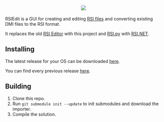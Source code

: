<h1 align="center">
  <img src="https://user-images.githubusercontent.com/10968691/125787499-7da697e2-5f7f-4d83-a9b0-995bbd23d032.png">
</h1>

RSIEdit is a GUI for creating and editing [RSI files](https://hackmd.io/@ss14/rsis) and converting existing DMI files to the RSI format. 

It replaces the old [RSI Editor](https://github.com/space-wizards/RSI-editor) with this project and [RSI.py](https://github.com/space-wizards/RSI.py) with [RSI.NET](https://github.com/space-wizards/RSI.NET).


## Installing
The latest release for your OS can be downloaded [here](https://github.com/space-wizards/RSIEdit/releases/latest).

You can find every previous release [here](https://github.com/space-wizards/RSIEdit/releases).


## Building
1. Clone this repo.
2. Run `git submodule init --update` to init submodules and download the importer.
3. Compile the solution.
